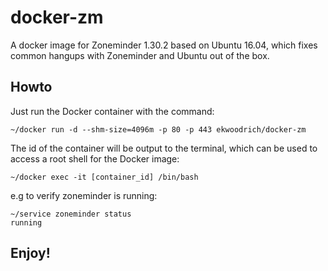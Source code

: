 # docker-zm
A docker image for Zoneminder 1.30.2 based on Ubuntu 16.04, which fixes common hangups with Zoneminder and Ubuntu out of the box. 

## Howto
Just run the Docker container with the command:

```
~/docker run -d --shm-size=4096m -p 80 -p 443 ekwoodrich/docker-zm
```

The id of the container will be output to the terminal, which can be used to access a root shell for the Docker image:

```
~/docker exec -it [container_id] /bin/bash
```

e.g to verify zoneminder is running:

```
~/service zoneminder status
running
```


## Enjoy!
